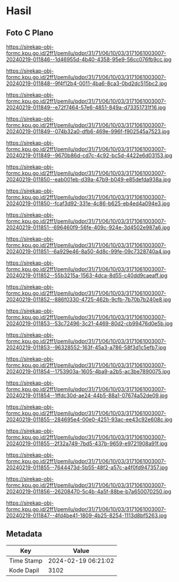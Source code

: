 # Hasil

## Foto C Plano

https://sirekap-obj-formc.kpu.go.id/2ff1/pemilu/pdpr/31/71/06/10/03/3171061003007-20240219-011846--1d46955d-4b40-4358-95e9-56cc076fb9cc.jpg

https://sirekap-obj-formc.kpu.go.id/2ff1/pemilu/pdpr/31/71/06/10/03/3171061003007-20240219-011848--9f4f12b4-0011-4ba6-8ca3-0bd2dc515bc2.jpg

https://sirekap-obj-formc.kpu.go.id/2ff1/pemilu/pdpr/31/71/06/10/03/3171061003007-20240219-011849--e72f7464-57e6-4851-849a-d73351731f16.jpg

https://sirekap-obj-formc.kpu.go.id/2ff1/pemilu/pdpr/31/71/06/10/03/3171061003007-20240219-011849--074b32a0-dfb6-469e-996f-f902545a7523.jpg

https://sirekap-obj-formc.kpu.go.id/2ff1/pemilu/pdpr/31/71/06/10/03/3171061003007-20240219-011849--9670b86d-cd7c-4c92-bc5d-4422e6d03153.jpg

https://sirekap-obj-formc.kpu.go.id/2ff1/pemilu/pdpr/31/71/06/10/03/3171061003007-20240219-011850--eab001eb-d39a-47b9-b049-e85defda938a.jpg

https://sirekap-obj-formc.kpu.go.id/2ff1/pemilu/pdpr/31/71/06/10/03/3171061003007-20240219-011850--fcaf3d92-331e-4c86-b625-eb4ed4a094e3.jpg

https://sirekap-obj-formc.kpu.go.id/2ff1/pemilu/pdpr/31/71/06/10/03/3171061003007-20240219-011851--696460f9-56fe-409c-924e-3d4502e987a6.jpg

https://sirekap-obj-formc.kpu.go.id/2ff1/pemilu/pdpr/31/71/06/10/03/3171061003007-20240219-011851--6a929e46-8a50-4d8c-99fe-09c7328740a4.jpg

https://sirekap-obj-formc.kpu.go.id/2ff1/pemilu/pdpr/31/71/06/10/03/3171061003007-20240219-011852--55b3215a-1563-4dca-8d55-c40dd9caeaff.jpg

https://sirekap-obj-formc.kpu.go.id/2ff1/pemilu/pdpr/31/71/06/10/03/3171061003007-20240219-011852--886f0330-4725-462b-9cfb-7b70b7b240e8.jpg

https://sirekap-obj-formc.kpu.go.id/2ff1/pemilu/pdpr/31/71/06/10/03/3171061003007-20240219-011853--53c72496-3c21-4469-80d2-cb99476d0e5b.jpg

https://sirekap-obj-formc.kpu.go.id/2ff1/pemilu/pdpr/31/71/06/10/03/3171061003007-20240219-011853--96328552-163f-45a3-a786-58f3d1c5efb7.jpg

https://sirekap-obj-formc.kpu.go.id/2ff1/pemilu/pdpr/31/71/06/10/03/3171061003007-20240219-011854--1753903a-1605-4ba9-a2b5-ac3be7890075.jpg

https://sirekap-obj-formc.kpu.go.id/2ff1/pemilu/pdpr/31/71/06/10/03/3171061003007-20240219-011854--1ffdc30d-ae24-44b5-88a1-07674a52de09.jpg

https://sirekap-obj-formc.kpu.go.id/2ff1/pemilu/pdpr/31/71/06/10/03/3171061003007-20240219-011855--284695e4-00e0-4251-93ac-ee43c92e608c.jpg

https://sirekap-obj-formc.kpu.go.id/2ff1/pemilu/pdpr/31/71/06/10/03/3171061003007-20240219-011855--2f32a749-7bd5-437b-9659-e9721908a91f.jpg

https://sirekap-obj-formc.kpu.go.id/2ff1/pemilu/pdpr/31/71/06/10/03/3171061003007-20240219-011855--7644473d-5b55-48f2-a57c-a4f0fd947357.jpg

https://sirekap-obj-formc.kpu.go.id/2ff1/pemilu/pdpr/31/71/06/10/03/3171061003007-20240219-011856--26208470-5c4b-4a5f-88be-b7a650070250.jpg

https://sirekap-obj-formc.kpu.go.id/2ff1/pemilu/pdpr/31/71/06/10/03/3171061003007-20240219-011847--4fd4be41-1809-4b25-8254-1113d8bf5263.jpg


## Metadata

| Key        | Value               |
| ---------- | ------------------- |
| Time Stamp | 2024-02-19 06:21:02 |
| Kode Dapil | 3102                |



